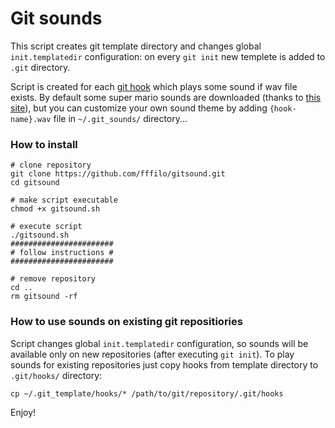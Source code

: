 Git sounds
==========

This script creates git template directory and changes global `init.templatedir` configuration:
on every `git init` new templete is added to `.git` directory.

Script is created for each [git hook](http://githooks.com/) which plays some sound if wav file exists.
By default some super mario sounds are downloaded (thanks to [this site](http://themushroomkingdom.net/media/smw/wav)),
but you can customize your own sound theme by adding `{hook-name}.wav` file in `~/.git_sounds/` directory...

### How to install

	# clone repository
	git clone https://github.com/fffilo/gitsound.git
	cd gitsound

	# make script executable
	chmod +x gitsound.sh

	# execute script
	./gitsound.sh
	#######################
	# follow instructions #
	#######################

	# remove repository
	cd ..
	rm gitsound -rf

### How to use sounds on existing git repositiories

Script changes global `init.templatedir` configuration, so sounds will be available only on new repositories (after executing `git init`).
To play sounds for existing repositories just copy hooks from template directory to `.git/hooks/` directory:

	cp ~/.git_template/hooks/* /path/to/git/repository/.git/hooks

Enjoy!
